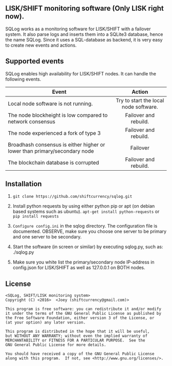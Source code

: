 ## LISK/SHIFT monitoring software (Only LISK right now).

SQLog works as a monitoring software for LISK/SHIFT with a failover system. It also parse logs and inserts them into a SQLite3 database, hence the name SQLog. Since it uses a SQL-database as backend, it is very easy to create new events and actions.

## Supported events

SQLog enables high availability for LISK/SHIFT nodes. It can handle the following events.

| Event       | Action          |
| ------------- |:-------------:|
| Local node software is not running. | Try to start the local node software.|
| The node blockheight is low compared to network consensus | Failover and rebuild.|
| The node experienced a fork of type 3 | Failover and rebuild.|
|Broadhash consensus is either higher or lower than primary/secondary node|Failover|
|The blockchain database is corrupted|Failover and rebuild.|

## Installation

1. `git clone https://github.com/shiftcurrency/sqlog.git`

2. Install python requests by using either python pip or apt (on debian based systems such as ubuntu).
   `apt-get install python-requests` or `pip install requests`

3. `Configure config.ini` in the sqlog directory. The configuration file is documented. OBSERVE, make sure you choose one server to be primary and one server to be secondary.

4. Start the software (in screen or similar) by executing sqlog.py, such as: ./sqlog.py

5. Make sure you white list the primary/secondary node IP-address in config.json for LISK/SHIFT as well as 127.0.0.1 on BOTH nodes.

## License

    <SQLog, SHIFT/LISK monitoring system>
    Copyright (C) <2016>  <Joey (shiftcurrency@gmail.com)>

    This program is free software: you can redistribute it and/or modify
    it under the terms of the GNU General Public License as published by
    the Free Software Foundation, either version 3 of the License, or
    (at your option) any later version.

    This program is distributed in the hope that it will be useful,
    but WITHOUT ANY WARRANTY; without even the implied warranty of
    MERCHANTABILITY or FITNESS FOR A PARTICULAR PURPOSE.  See the
    GNU General Public License for more details.

    You should have received a copy of the GNU General Public License
    along with this program.  If not, see <http://www.gnu.org/licenses/>.
